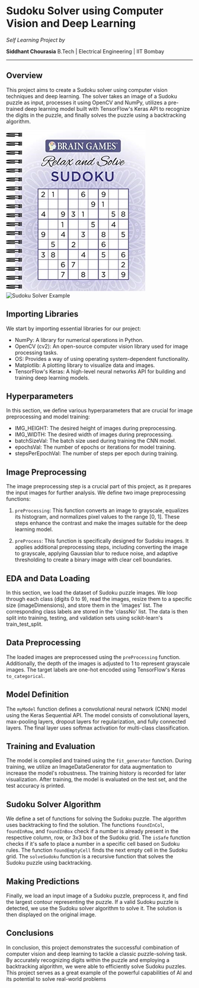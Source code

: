 # Sudoku Solver using Computer Vision and Deep Learning

*Self Learning Project by*

**Siddhant Chourasia**
B.Tech | Electrical Engineering | IIT Bombay

---

## **Overview**

This project aims to create a Sudoku solver using computer vision techniques and deep learning. The solver takes an image of a Sudoku puzzle as input, processes it using OpenCV and NumPy, utilizes a pre-trained deep learning model built with TensorFlow's Keras API to recognize the digits in the puzzle, and finally solves the puzzle using a backtracking algorithm.

![Sudoku Solver Example](Images\1.jpg)
![Sudoku Solver Example](Images\solver1.jpg)

## **Importing Libraries**

We start by importing essential libraries for our project:

- NumPy: A library for numerical operations in Python.
- OpenCV (cv2): An open-source computer vision library used for image processing tasks.
- OS: Provides a way of using operating system-dependent functionality.
- Matplotlib: A plotting library to visualize data and images.
- TensorFlow's Keras: A high-level neural networks API for building and training deep learning models.

## **Hyperparameters**

In this section, we define various hyperparameters that are crucial for image preprocessing and model training:

- IMG_HEIGHT: The desired height of images during preprocessing.
- IMG_WIDTH: The desired width of images during preprocessing.
- batchSizeVal: The batch size used during training the CNN model.
- epochsVal: The number of epochs or iterations for model training.
- stepsPerEpochVal: The number of steps per epoch during training.

## **Image Preprocessing**

The image preprocessing step is a crucial part of this project, as it prepares the input images for further analysis. We define two image preprocessing functions:

1. `preProcessing`: This function converts an image to grayscale, equalizes its histogram, and normalizes pixel values to the range [0, 1]. These steps enhance the contrast and make the images suitable for the deep learning model.

2. `preProcess`: This function is specifically designed for Sudoku images. It applies additional preprocessing steps, including converting the image to grayscale, applying Gaussian blur to reduce noise, and adaptive thresholding to create a binary image with clear cell boundaries.

## **EDA and Data Loading**

In this section, we load the dataset of Sudoku puzzle images. We loop through each class (digits 0 to 9), read the images, resize them to a specific size (imageDimensions), and store them in the 'images' list. The corresponding class labels are stored in the 'classNo' list. The data is then split into training, testing, and validation sets using scikit-learn's train_test_split.

## **Data Preprocessing**

The loaded images are preprocessed using the `preProcessing` function. Additionally, the depth of the images is adjusted to 1 to represent grayscale images. The target labels are one-hot encoded using TensorFlow's Keras `to_categorical`.

## **Model Definition**

The `myModel` function defines a convolutional neural network (CNN) model using the Keras Sequential API. The model consists of convolutional layers, max-pooling layers, dropout layers for regularization, and fully connected layers. The final layer uses softmax activation for multi-class classification.

## **Training and Evaluation**

The model is compiled and trained using the `fit_generator` function. During training, we utilize an ImageDataGenerator for data augmentation to increase the model's robustness. The training history is recorded for later visualization. After training, the model is evaluated on the test set, and the test accuracy is printed.

## **Sudoku Solver Algorithm**

We define a set of functions for solving the Sudoku puzzle. The algorithm uses backtracking to find the solution. The functions `foundInCol`, `foundInRow`, and `foundInBox` check if a number is already present in the respective column, row, or 3x3 box of the Sudoku grid. The `isSafe` function checks if it's safe to place a number in a specific cell based on Sudoku rules. The function `foundEmptyCell` finds the next empty cell in the Sudoku grid. The `solveSudoku` function is a recursive function that solves the Sudoku puzzle using backtracking.

## **Making Predictions**

Finally, we load an input image of a Sudoku puzzle, preprocess it, and find the largest contour representing the puzzle. If a valid Sudoku puzzle is detected, we use the Sudoku solver algorithm to solve it. The solution is then displayed on the original image.

## **Conclusions**

In conclusion, this project demonstrates the successful combination of computer vision and deep learning to tackle a classic puzzle-solving task. By accurately recognizing digits within the puzzle and employing a backtracking algorithm, we were able to efficiently solve Sudoku puzzles. This project serves as a great example of the powerful capabilities of AI and its potential to solve real-world problems
